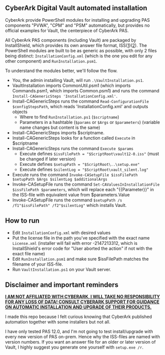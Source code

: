## CyberArk Digital Vault automated installation
CyberArk provide PowerShell modules for installing and upgrading PAS components "PVWA", "CPM" and "PSM" automatically, but provides no official examples for Vault, the centerpiece of CyberArk PAS.

All CyberArk PAS components (including Vault) are packaged by InstallShield, which provides its own answer file format, ISS([1](https://stackoverflow.com/questions/52092688/is-the-install-shield-silent-response-file-iss-file-login-user-rights-depende/52096995#52096995))([2](http://publib.boulder.ibm.com/tividd/td/framework/GC32-0804-00/en_US/HTML/instgu25.htm)).
The PowerShell modules are built to be as generic as possible, with only 2 files being distinct: `InstallationConfig.xml` (which is the one you edit for any other component) and `RunInstallation.psm1`.

To understand the modules better, we'll follow the flow.
- You, the admin installing Vault, will run `.\VaultInstallation.ps1`.
- VaultInstallation imports CommonUtil.psm1 (which imports Commands.psm1, which imports Common.psm1) and runs the command `Install-CAGenericSteps 'InstallationConfig.xml'`.
- Install-CAGenericSteps runs the command `Read-ConfigurationFile $configStepsPath`, which reads 'InstallationConfig.xml' and outputs objects
	- Where to find `RunInstallation.ps1` (`$scriptname`)
	- Parameters in a hashtable (`$params` or `$Args` or `$parameters`) (variable name changes but content is the same)
- Install-CAGenericSteps imports $scriptname.
- Install-CAGenericSteps looks for a function called `Execute` in $scriptname
- Install-CAGenericSteps runs the command `Execute $params` 
	- Execute defines `$issFilePath = "$ScriptRoot\vault12-0.iss"` (must be changed if later version)
	- Execute defines `$setupPath = "$ScriptRoot\..\setup.exe"`
	- Execute defines `$silentLog = "$ScriptRoot\vault_silent.log"`
- Execute runs the command `Invoke-CASetupFile $issFilePath $setupPath $Args $silentLog $additionalArgs` 
- Invoke-CASetupFile runs the command `Set-CAValuesInInstallationFile $issFilePath $parameters`, which will replace each "\{\{Parameter\}\}" in the ISS-file with equivalent value from $parameters.Value
- Invoke-CASetupFile runs the command `$setupPath /s /f1"$issFilePath" /f2"$silentLog"` which installs Vault.


## How to run
- Edit `InstallationConfig.xml` with desired values
- Put the license file in the path you've specified with the exact name `License.xml` (installer will fail with error -2147213312, which is InstallShield's error code for "User aborted the action" if not with the exact file name)
- Edit `RunInstallation.psm1` and make sure $issFilePath matches the filename of your ISS-file.
- Run `VaultInstallation.ps1` on your Vault server.


## Disclaimer and important reminders
<u>**I AM NOT AFFILIATED WITH CYBERARK, I WILL TAKE NO RESPONSIBILITY FOR ANY LOSS OF DATA! CONSULT CYBERARK SUPPORT FOR GUIDANCE ON AUTOMATIC INSTALLATION AND UPGRADE OF THEIR PRODUCTS.**</u>

I made this repo because I felt curious knowing that CyberArk published automation together with some installers but not all.

I have only tested PAS 12.0, and I'm not going to test install/upgrade with every new version of PAS on-prem. Hence why the ISS-files are named with version numbers.
If you want an answer file for an older or later version of Vault, I highly suggest you generate one yourself with `setup.exe /r`.
